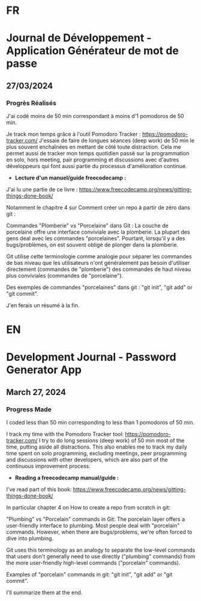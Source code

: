 # FR

# Journal de Développement - Application Générateur de mot de passe

## 27/03/2024

### Progrès Réalisés

J'ai codé moins de 50 min correspondant à moins d'1 pomodoros de 50 min.

Je track mon temps grâce à l'outil Pomodoro Tracker : https://pomodoro-tracker.com/
J'essaie de faire de longues séances (deep work) de 50 min le plus souvent enchaînées en mettant de côté toute distraction.
Cela me permet aussi de tracker mon temps quotidien passé sur la programmation en solo, hors meeting, pair programming et discussions avec d'autres développeurs qui font aussi partie du processus d'amélioration continue.

- **Lecture d'un manuel/guide freecodecamp :**

J'ai lu une partie de ce livre : https://www.freecodecamp.org/news/gitting-things-done-book/

Notamment le chapitre 4 sur Comment créer un repo à partir de zéro dans git :

Commandes "Plomberie" vs "Porcelaine" dans Git : La couche de porcelaine offre une interface conviviale avec la plomberie. La plupart des gens deal avec les commandes "porcelaines". Pourtant, lorsqu'il y a des bugs/problèmes, on est souvent obligé de plonger dans la plomberie.

Git utilise cette terminologie comme analogie pour séparer les commandes de bas niveau que les utilisateurs n'ont généralement pas besoin d'utiliser directement (commandes de "plomberie") des commandes de haut niveau plus conviviales (commandes de "porcelaine").

Des exemples de commandes "porcelaines" dans git : "git init", "git add" or "git commit".

J'en ferais un résumé à la fin.

# EN

# Development Journal - Password Generator App

## March 27, 2024

### Progress Made

I coded less than 50 min corresponding to less than 1 pomodoros of 50 min.

I track my time with the Pomodoro Tracker tool: https://pomodoro-tracker.com/
I try to do long sessions (deep work) of 50 min most of the time, putting aside all distractions.
This also enables me to track my daily time spent on solo programming, excluding meetings, peer programming and discussions with other developers, which are also part of the continuous improvement process.

- **Reading a freecodecamp manual/guide :**

I've read part of this book: https://www.freecodecamp.org/news/gitting-things-done-book/

In particular chapter 4 on How to create a repo from scratch in git:

"Plumbing" vs "Porcelain" commands in Git: The porcelain layer offers a user-friendly interface to plumbing. Most people deal with "porcelain" commands. However, when there are bugs/problems, we're often forced to dive into plumbing.

Git uses this terminology as an analogy to separate the low-level commands that users don't generally need to use directly ("plumbing" commands) from the more user-friendly high-level commands ("porcelain" commands).

Examples of "porcelain" commands in git: "git init", "git add" or "git commit".

I'll summarize them at the end.
